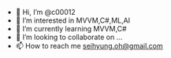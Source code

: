 - 👋 Hi, I’m @c00012
- 👀 I’m interested in MVVM,C#,ML,AI
- 🌱 I’m currently learning MVVM,C#
- 💞️ I’m looking to collaborate on ...
- 📫 How to reach me seihyung.oh@gmail.com

<!---
c00012/c00012 is a ✨ special ✨ repository because its `README.md` (this file) appears on your GitHub profile.
You can click the Preview link to take a look at your changes.
--->
